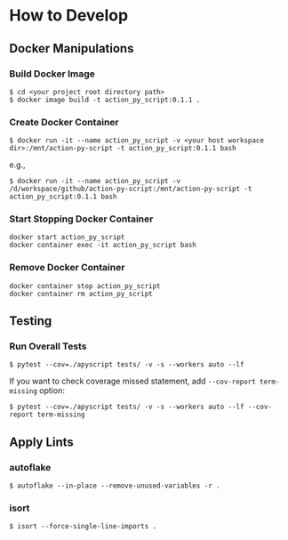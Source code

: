 # How to Develop

## Docker Manipulations

### Build Docker Image

```
$ cd <your project root directory path>
$ docker image build -t action_py_script:0.1.1 .
```

### Create Docker Container

```
$ docker run -it --name action_py_script -v <your host workspace dir>:/mnt/action-py-script -t action_py_script:0.1.1 bash
```

e.g.,

```
$ docker run -it --name action_py_script -v /d/workspace/github/action-py-script:/mnt/action-py-script -t action_py_script:0.1.1 bash
```

### Start Stopping Docker Container

```
docker start action_py_script
docker container exec -it action_py_script bash

```

### Remove Docker Container

```
docker container stop action_py_script
docker container rm action_py_script

```

## Testing

### Run Overall Tests

```
$ pytest --cov=./apyscript tests/ -v -s --workers auto --lf
```

If you want to check coverage missed statement, add `--cov-report term-missing` option:

```
$ pytest --cov=./apyscript tests/ -v -s --workers auto --lf --cov-report term-missing
```

## Apply Lints

### autoflake

```
$ autoflake --in-place --remove-unused-variables -r .
```

### isort

```
$ isort --force-single-line-imports .
```
